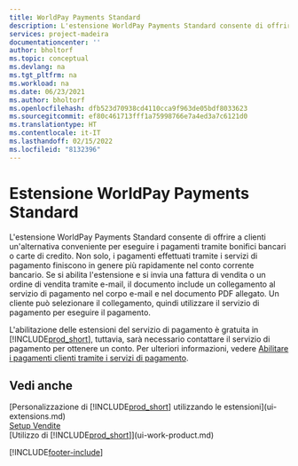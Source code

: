 ```yaml
---
title: WorldPay Payments Standard
description: L'estensione WorldPay Payments Standard consente di offrire a clienti un'alternativa conveniente per eseguire i pagamenti tramite bonifici bancari o carte di credito.
services: project-madeira
documentationcenter: ''
author: bholtorf
ms.topic: conceptual
ms.devlang: na
ms.tgt_pltfrm: na
ms.workload: na
ms.date: 06/23/2021
ms.author: bholtorf
ms.openlocfilehash: dfb523d70938cd4110cca9f963de05bdf8033623
ms.sourcegitcommit: ef80c461713fff1a75998766e7a4ed3a7c6121d0
ms.translationtype: HT
ms.contentlocale: it-IT
ms.lasthandoff: 02/15/2022
ms.locfileid: "8132396"
---
```

# <a name="the-worldpay-payments-standard-extension"></a>Estensione WorldPay Payments Standard
L'estensione WorldPay Payments Standard consente di offrire a clienti un'alternativa conveniente per eseguire i pagamenti tramite bonifici bancari o carte di credito. Non solo, i pagamenti effettuati tramite i servizi di pagamento finiscono in genere più rapidamente nel conto corrente bancario.
Se si abilita l'estensione e si invia una fattura di vendita o un ordine di vendita tramite e-mail, il documento include un collegamento al servizio di pagamento nel corpo e-mail e nel documento PDF allegato. Un cliente può selezionare il collegamento, quindi utilizzare il servizio di pagamento per eseguire il pagamento.

L'abilitazione delle estensioni del servizio di pagamento è gratuita in [!INCLUDE[prod_short](includes/prod_short.md)], tuttavia, sarà necessario contattare il servizio di pagamento per ottenere un conto. Per ulteriori informazioni, vedere [Abilitare i pagamenti clienti tramite i servizi di pagamento](sales-how-enable-payment-service-extensions.md).

## <a name="see-also"></a>Vedi anche
[Personalizzazione di [!INCLUDE[prod_short](includes/prod_short.md)] utilizzando le estensioni](ui-extensions.md)  
[Setup Vendite](sales-setup-sales.md)  
[Utilizzo di [!INCLUDE[prod_short](includes/prod_short.md)]](ui-work-product.md)


[!INCLUDE[footer-include](includes/footer-banner.md)]